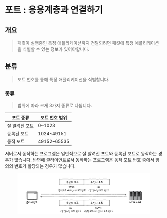 # 포트 : 응용계층과 연결하기

## 개요&#x20;

> 패킷이 실행중인 특정 애플리케이션까지 전달되려면 패킷에 특정 애플리케이션을 식별할 수 있는 정보가 있어야합니다.&#x20;



## 분류&#x20;

> 포트 번호를 통해 특정 애플리케이션을 식별합니다.&#x20;

### 종류&#x20;

> 범위에 따라 크게 3가지 종류로 나뉩니다.&#x20;

| 포트 종류    | 포트 번호 범위     |
| -------- | ------------ |
| 잘 알려진 포트 | 0\~1023      |
| 등록된 포트   | 1024\~49151  |
| 동적 포트    | 49152\~65535 |

서버로서 동작하는 프로그램은 일반적으로 잘 알려진 포트와 등록된 포트로 동작하는 경우가 많습니다. 반면에 클라이언트로서 동작하는 프로그램은 동적 포트 번호 중에서 임의의 번호가 할당되는 경우가 많습니다.&#x20;

<figure><img src="../../../.gitbook/assets/image (1).png" alt=""><figcaption></figcaption></figure>



